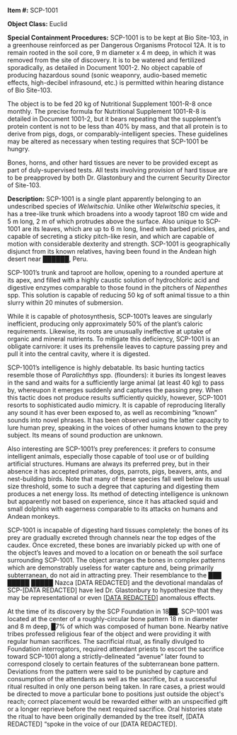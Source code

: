   
**Item #:** SCP-1001

**Object Class:** Euclid

**Special Containment Procedures:** SCP-1001 is to be kept at Bio Site-103, in a greenhouse reinforced as per Dangerous Organisms Protocol 12A. It is to remain rooted in the soil core, 9 m diameter x 4 m deep, in which it was removed from the site of discovery. It is to be watered and fertilized sporadically, as detailed in Document 1001-2. No object capable of producing hazardous sound (sonic weaponry, audio-based memetic effects, high-decibel infrasound, etc.) is permitted within hearing distance of Bio Site-103.

The object is to be fed 20 kg of Nutritional Supplement 1001-R-8 once monthly. The precise formula for Nutritional Supplement 1001-R-8 is detailed in Document 1001-2, but it bears repeating that the supplement’s protein content is not to be less than 40% by mass, and that all protein is to derive from pigs, dogs, or comparably-intelligent species. These guidelines may be altered as necessary when testing requires that SCP-1001 be hungry.

Bones, horns, and other hard tissues are never to be provided except as part of duly-supervised tests. All tests involving provision of hard tissue are to be preapproved by both Dr. Glastonbury and the current Security Director of Site-103.

**Description:** SCP-1001 is a single plant apparently belonging to an undescribed species of _Welwitschia_. Unlike other _Welwitschia_ species, it has a tree-like trunk which broadens into a woody taproot 180 cm wide and 5 m long, 2 m of which protrudes above the surface. Also unique to SCP-1001 are its leaves, which are up to 6 m long, lined with barbed prickles, and capable of secreting a sticky pitch-like resin, and which are capable of motion with considerable dexterity and strength. SCP-1001 is geographically disjunct from its known relatives, having been found in the Andean high desert near ██████, Peru.

SCP-1001’s trunk and taproot are hollow, opening to a rounded aperture at its apex, and filled with a highly caustic solution of hydrochloric acid and digestive enzymes comparable to those found in the pitchers of _Nepenthes_ spp. This solution is capable of reducing 50 kg of soft animal tissue to a thin slurry within 20 minutes of submersion.

While it is capable of photosynthesis, SCP-1001’s leaves are singularly inefficient, producing only approximately 50% of the plant’s caloric requirements. Likewise, its roots are unusually ineffective at uptake of organic and mineral nutrients. To mitigate this deficiency, SCP-1001 is an obligate carnivore: it uses its prehensile leaves to capture passing prey and pull it into the central cavity, where it is digested.

SCP-1001’s intelligence is highly debatable. Its basic hunting tactics resemble those of _Paralichthys_ spp. (flounders): it buries its longest leaves in the sand and waits for a sufficiently large animal (at least 40 kg) to pass by, whereupon it emerges suddenly and captures the passing prey. When this tactic does not produce results sufficiently quickly, however, SCP-1001 resorts to sophisticated audio mimicry. It is capable of reproducing literally any sound it has ever been exposed to, as well as recombining “known” sounds into novel phrases. It has been observed using the latter capacity to lure human prey, speaking in the voices of other humans known to the prey subject. Its means of sound production are unknown.

Also interesting are SCP-1001’s prey preferences: it prefers to consume intelligent animals, especially those capable of tool use or of building artificial structures. Humans are always its preferred prey, but in their absence it has accepted primates, dogs, parrots, pigs, beavers, ants, and nest-building birds. Note that many of these species fall well below its usual size threshold, some to such a degree that capturing and digesting them produces a net energy loss. Its method of detecting intelligence is unknown but apparently not based on experience, since it has attacked squid and small dolphins with eagerness comparable to its attacks on humans and Andean monkeys.

SCP-1001 is incapable of digesting hard tissues completely: the bones of its prey are gradually excreted through channels near the top edges of the caudex. Once excreted, these bones are invariably picked up with one of the object’s leaves and moved to a location on or beneath the soil surface surrounding SCP-1001. The object arranges the bones in complex patterns which are demonstrably useless for water capture and, being primarily subterranean, do not aid in attracting prey. Their resemblance to the ███ █████ █████ Nazca \[DATA REDACTED\] and the devotional mandalas of SCP-\[DATA REDACTED\] have led Dr. Glastonbury to hypothesize that they may be representational or even \[[DATA REDACTED](/scp-2815)\] anomalous effects.

At the time of its discovery by the SCP Foundation in 18██, SCP-1001 was located at the center of a roughly-circular bone pattern 18 m in diameter and 8 m deep, █7% of which was composed of human bone. Nearby native tribes professed religious fear of the object and were providing it with regular human sacrifices. The sacrificial ritual, as finally divulged to Foundation interrogators, required attendant priests to escort the sacrifice toward SCP-1001 along a strictly-delineated “avenue” later found to correspond closely to certain features of the subterranean bone pattern. Deviations from the pattern were said to be punished by capture and consumption of the attendants as well as the sacrifice, but a successful ritual resulted in only one person being taken. In rare cases, a priest would be directed to move a particular bone to positions just outside the object's reach; correct placement would be rewarded either with an unspecified gift or a longer reprieve before the next required sacrifice. Oral histories state the ritual to have been originally demanded by the tree itself, \[DATA REDACTED\] “spoke in the voice of our \[DATA REDACTED\].